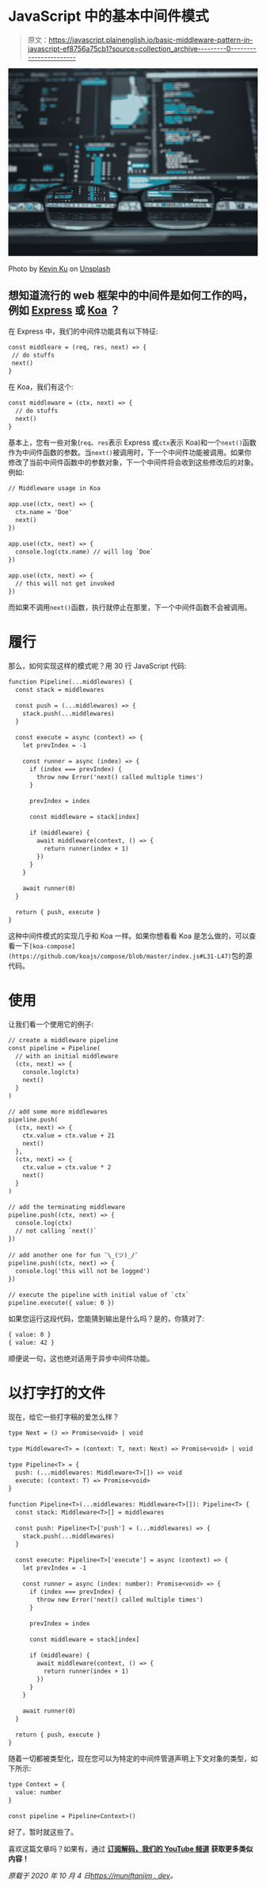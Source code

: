 # JavaScript 中的基本中间件模式

> 原文：<https://javascript.plainenglish.io/basic-middleware-pattern-in-javascript-ef8756a75cb1?source=collection_archive---------0----------------------->

![](img/fdde0d9df9d1246c30bec430dc6bad97.png)

Photo by [Kevin Ku](https://unsplash.com/@ikukevk?utm_source=medium&utm_medium=referral) on [Unsplash](https://unsplash.com?utm_source=medium&utm_medium=referral)

## 想知道流行的 web 框架中的中间件是如何工作的吗，例如 [Express](https://expressjs.com/) 或 [Koa](https://koajs.com/) ？

在 Express 中，我们的中间件功能具有以下特征:

```
const middleare = (req, res, next) => {
 // do stuffs
 next()
}
```

在 Koa，我们有这个:

```
const middleware = (ctx, next) => {
  // do stuffs
  next()
}
```

基本上，您有一些对象(`req`、`res`表示 Express 或`ctx`表示 Koa)和一个`next()`函数作为中间件函数的参数。当`next()`被调用时，下一个中间件功能被调用。如果你修改了当前中间件函数中的参数对象，下一个中间件将会收到这些修改后的对象。例如:

```
// Middleware usage in Koa

app.use((ctx, next) => {
  ctx.name = 'Doe'
  next()
})

app.use((ctx, next) => {
  console.log(ctx.name) // will log `Doe`
})

app.use((ctx, next) => {
  // this will not get invoked
})
```

而如果不调用`next()`函数，执行就停止在那里，下一个中间件函数不会被调用。

# 履行

那么，如何实现这样的模式呢？用 30 行 JavaScript 代码:

```
function Pipeline(...middlewares) {
  const stack = middlewares

  const push = (...middlewares) => {
    stack.push(...middlewares)
  }

  const execute = async (context) => {
    let prevIndex = -1

    const runner = async (index) => {
      if (index === prevIndex) {
        throw new Error('next() called multiple times')
      }

      prevIndex = index

      const middleware = stack[index]

      if (middleware) {
        await middleware(context, () => {
          return runner(index + 1)
        })
      }
    }

    await runner(0)
  }

  return { push, execute }
}
```

这种中间件模式的实现几乎和 Koa 一样。如果你想看看 Koa 是怎么做的，可以查看一下`[koa-compose](https://github.com/koajs/compose/blob/master/index.js#L31-L47)`包的源代码。

# 使用

让我们看一个使用它的例子:

```
// create a middleware pipeline
const pipeline = Pipeline(
  // with an initial middleware
  (ctx, next) => {
    console.log(ctx)
    next()
  }
)

// add some more middlewares
pipeline.push(
  (ctx, next) => {
    ctx.value = ctx.value + 21
    next()
  },
  (ctx, next) => {
    ctx.value = ctx.value * 2
    next()
  }
)

// add the terminating middleware
pipeline.push((ctx, next) => {
  console.log(ctx)
  // not calling `next()`
})

// add another one for fun ¯\_(ツ)_/¯
pipeline.push((ctx, next) => {
  console.log('this will not be logged')
})

// execute the pipeline with initial value of `ctx`
pipeline.execute({ value: 0 })
```

如果您运行这段代码，您能猜到输出是什么吗？是的，你猜对了:

```
{ value: 0 }
{ value: 42 }
```

顺便说一句，这也绝对适用于异步中间件功能。

# 以打字打的文件

现在，给它一些打字稿的爱怎么样？

```
type Next = () => Promise<void> | void

type Middleware<T> = (context: T, next: Next) => Promise<void> | void

type Pipeline<T> = {
  push: (...middlewares: Middleware<T>[]) => void
  execute: (context: T) => Promise<void>
}

function Pipeline<T>(...middlewares: Middleware<T>[]): Pipeline<T> {
  const stack: Middleware<T>[] = middlewares

  const push: Pipeline<T>['push'] = (...middlewares) => {
    stack.push(...middlewares)
  }

  const execute: Pipeline<T>['execute'] = async (context) => {
    let prevIndex = -1

    const runner = async (index: number): Promise<void> => {
      if (index === prevIndex) {
        throw new Error('next() called multiple times')
      }

      prevIndex = index

      const middleware = stack[index]

      if (middleware) {
        await middleware(context, () => {
          return runner(index + 1)
        })
      }
    }

    await runner(0)
  }

  return { push, execute }
}
```

随着一切都被类型化，现在您可以为特定的中间件管道声明上下文对象的类型，如下所示:

```
type Context = {
  value: number
}

const pipeline = Pipeline<Context>()
```

好了，暂时就这些了。

喜欢这篇文章吗？如果有，通过 [**订阅解码，我们的 YouTube 频道**](https://www.youtube.com/channel/UCtipWUghju290NWcn8jhyAw) **获取更多类似内容！**

*原载于 2020 年 10 月 4 日*[*https://muniftanjim . dev*](https://muniftanjim.dev/blog/basic-middleware-pattern-in-javascript/)*。*